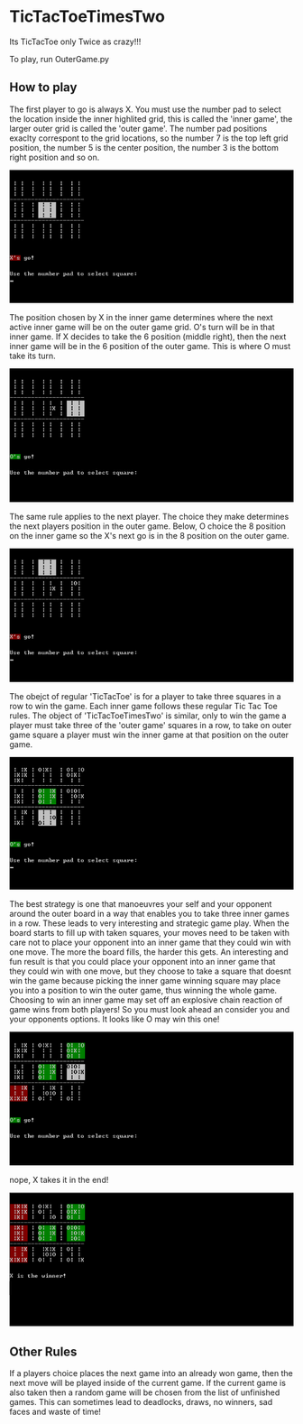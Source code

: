 # TicTacToeTimesTwo
Its TicTacToe only Twice as crazy!!!


To play, run OuterGame.py


How to play
-----------

The first player to go is always X. You must use the number pad to select the
location inside the inner highlited grid, this is called the 'inner game', the 
larger outer grid is called the 'outer game'. The number pad positions exaclty
correspont to the grid locations, so the number 7 is the top left grid position,
the number 5 is the center position, the number 3 is the bottom right position
and so on. 

![alt tag](https://raw.githubusercontent.com/ThriceGood/TicTacToeTimesTwo/master/images/1.png)


The position chosen by X in the inner game determines where the next active inner
game will be on the outer game grid. O's turn will be in that inner game. If X 
decides to take the 6 position (middle right), then the next inner game will be
in the 6 position of the outer game. This is where O must take its turn.

![alt tag](https://raw.githubusercontent.com/ThriceGood/TicTacToeTimesTwo/master/images/2.png)


The same rule applies to the next player. The choice they make determines the next
players position in the outer game. Below, O choice the 8 position on the inner game
so the X's next go is in the 8 position on the outer game.

![alt tag](https://raw.githubusercontent.com/ThriceGood/TicTacToeTimesTwo/master/images/3.png)


The obejct of regular 'TicTacToe' is for a player to take three squares in a row
to win the game. Each inner game follows these regular Tic Tac Toe rules.
The object of 'TicTacToeTimesTwo' is similar, only to win the game a player must
take three of the 'outer game' squares in a row, to take on outer game square a 
player must win the inner game at that position on the outer game.

![alt tag](https://raw.githubusercontent.com/ThriceGood/TicTacToeTimesTwo/master/images/4.png)


The best strategy is one that manoeuvres your self and your opponent around the outer
board in a way that enables you to take three inner games in a row. These leads to 
very interesting and strategic game play. When the board starts to fill up with taken
squares, your moves need to be taken with care not to place your opponent into an inner
game that they could win with one move. The more the board fills, the harder this gets.
An interesting and fun result is that you could place your opponent into an inner game
that they could win with one move, but they choose to take a square that doesnt win the
game because picking the inner game winning square may place you into a position to win 
the outer game, thus winning the whole game. Choosing to win an inner game may set off
an explosive chain reaction of game wins from both players! So you must look ahead an
consider you and your opponents options. It looks like O may win this one!

![alt tag](https://raw.githubusercontent.com/ThriceGood/TicTacToeTimesTwo/master/images/5.png)


nope, X takes it in the end!

![alt tag](https://raw.githubusercontent.com/ThriceGood/TicTacToeTimesTwo/master/images/6.png)




Other Rules
-----------

If a players choice places the next game into an already won game, then the next move
will be played inside of the current game. If the current game is also taken then a 
random game will be chosen from the list of unfinished games. This can sometimes lead
to deadlocks, draws, no winners, sad faces and waste of time! 
